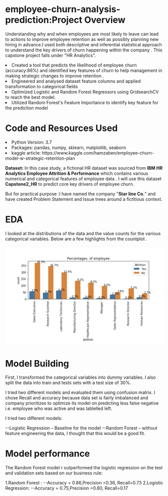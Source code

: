 # employee-churn-analysis-prediction:Project Overview
Understanding why and when employees are most likely to leave can lead to actions to improve employee retention as well as possibly planning new hiring in advance.I used both descriptive and inferential statistical approach to understand the key drivers of churn happening within the company . This capstone project falls under  "HR Analytics".
<li>Created a tool that predicts the likelihood of employee churn (accuracy:86%) and identified key features of churn to help management in  making strategic changes to improve retention .</li>
<li>Engineered and analysed dataset feature columns and applied transformation to categorical fields</li>
<li>Optimized Logistic and Random Forest Regressors using GridsearchCV to reach the best model.</li>
<li>Utilized Random Forest's Feature Importance to identify key feature for the prediction model </li>


# Code and Resources Used
<li>Python Version: 3.7</li>
<li>Packages: pandas, numpy, sklearn, matplotlib, seaborn</li>
<li>kaggle article: https://www.kaggle.com/hamzaben/employee-churn-model-w-strategic-retention-plan</li>

**Dataset:**
In this case study, a  fictional HR dataset was sourced from **IBM HR Analytics Employee Attrition & Performance** which contains various numerical and categorical features of employee data . I will use this dataset **Capstone2_HR** to predict core key drivers of employee churn.

But for practical purpose :I have named the company "**Star line Co.**" and have created Problem Statement and Issue trees around a fictitious context.

# EDA
I looked at the distributions of the data and the value counts for the various categorical variables. Below are a few highlights from the countplot .

![alt text](https://github.com/waibazen/employee-churn-analysis-prediction/blob/master/eda.png "Logo Title Text 1")

# Model Building
First, I transformed the categorical variables into dummy variables. I also split the data into train and tests sets with a test size of 30%.

I tried two different models and evaluated them using confusion matrix. I chose Recall and accuracy because data set is fairly imbalanced and company prioritizes to optimize its model on predicting less false negative i.e. employee who was active and was lablelled left.

I tried two different models:

--Logistic Regression – Baseline for the model
--Random Forest – without feature engineering the data, I thought that this would be a good fit.

# Model performance
The Random Forest model r outperformed the logistic regression on the test and validation sets based on our business rule:

1.Random Forest :
--Accuracy = 0.86,Precision =0.36, Recall=0.73
2.Logistic Regression:
--Accuracy = 0.75,Precision =0.80, Recall=0.17



